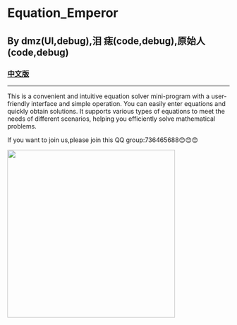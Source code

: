 # Equation_Emperor
## By dmz(UI,debug),泪 痣(code,debug),原始人(code,debug)
### [中文版](README_ZH.md)
-------
This is a convenient and intuitive equation solver mini-program with a user-friendly interface and simple operation. You can easily enter equations and quickly obtain solutions. It supports various types of equations to meet the needs of different scenarios, helping you efficiently solve mathematical problems.

If you want to join us,please join this QQ group:736465688😊😊😊

<img src="https://github.com/user-attachments/assets/483544f8-f43b-43d7-a08e-cf843e94a783" width="380px">
